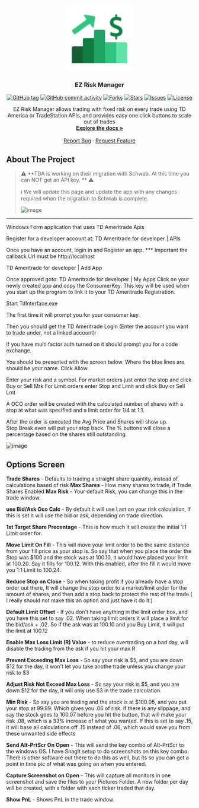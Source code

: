 <!-- PROJECT LOGO -->
<br />
<div align="center">

  <a href="https://github.com/jrhurley2/TDInterface-Public">
    <img src="TdInterface/Resources/logo-96.png" alt="Logo" width="180" height="180">
  </a>

<h3 align="center">EZ Risk Manager</h3>

<p align="center">
    <a href="https://github.com/jrhurley2/TDInterface-Public/tags">
        <img alt="GitHub tag" src="https://img.shields.io/github/v/tag/jrhurley2/TDInterface-Public?label=release&sort=semver&style=for-the-badge" /></a>
    <a href="https://github.com/jrhurley2/TDInterface-Public/graphs/commit-activity">
        <img alt="GitHub commit activity" src="https://img.shields.io/github/commit-activity/m/jrhurley2/TDInterface-Public?style=for-the-badge&color=red"/></a>
    <a href="https://github.com/jrhurley2/TDInterface-Public/network/members">
        <img alt="Forks" src="https://img.shields.io/github/forks/jrhurley2/TDInterface-Public.svg?style=for-the-badge" /></a>
    <a href="https://github.com/jrhurley2/TDInterface-Public/stargazers">
        <img alt="Stars" src="https://img.shields.io/github/stars/jrhurley2/TDInterface-Public.svg?style=for-the-badge&color=yellowgreen" /></a>
    <a href="https://github.com/jrhurley2/TDInterface-Public/issues">
        <img alt="Issues" src="https://img.shields.io/github/issues/jrhurley2/TDInterface-Public.svg?style=for-the-badge" /></a>
    <a href="https://github.com/jrhurley2/TDInterface-Public/blob/master/LICENSE.txt">
        <img alt="License" src="https://img.shields.io/github/license/jrhurley2/TDInterface-Public.svg?style=for-the-badge" /></a>
</p>

  <p align="center">
    EZ Risk Manager allows trading with fixed risk on every trade using TD America or TradeStation APIs, and provides easy one click buttons to scale out of trades
    <br />
    <a href="https://github.com/jrhurley2/TDInterface-Public#about-the-project"><strong>Explore the docs »</strong></a>
    <br />
    <br />
    <a href="https://github.com/jrhurley2/TDInterface-Public/issues">Report Bug</a>
    ·
    <a href="https://github.com/jrhurley2/TDInterface-Public/issues">Request Feature</a>
  </p>
</div>

<!-- ABOUT THE PROJECT -->
## About The Project
> ⚠️ **TDA is working on their migration with Schwab. At this time you can NOT get an API key. ** ⚠️
> 
>  ℹ️ We will update this page and update the app with any changes required when the migration to Schwab is complete.
>  
> ![image](https://user-images.githubusercontent.com/13562737/212210538-d6736416-90f3-489b-a3ea-5fd055e3c59c.png)


*****


Windows Form application that uses TD Ameritrade Apis

Register for a developer account at:
TD Ameritrade for developer | APIs

Once you have an account, login in and Register an app.  *** Important   the callback Url must be http://localhost


TD Ameritrade for developer | Add App


Once approved goto:  TD Ameritrade for developer | My Apps
Click on your newly created app and copy the ConsumerKey.  This key will be used when you start up the program to link it to your TD Ameritrade Registration.


Start TdInterface.exe

The first time it will prompt you for your consumer key.



Then you should get the  TD Ameritrade Login (Enter the account you want to trade under, not a linked account):





If you have multi factor auth turned on it should prompt you for a code exchange.

You should be presented with the screen below.  Where the blue lines are should be your name.  Click Allow.




Enter your risk and a symbol.
For market orders just enter the stop and click Buy or Sell Mrk
For Limit orders enter Stop and Limit  and click Buy or Sell Lmt

A OCO order will be created with the calculated number of shares with a stop at what was specified and a limit order for 1/4 at 1:1.

After the order is executed the Avg Price and Shares will show up.  
Stop Break even will put your stop back.
The % buttons will close a percentage based on the shares still outstanding.



![image](https://user-images.githubusercontent.com/13562737/175017401-c904ddd6-ceae-4d2f-b2d5-3fbdb0df32a9.png)



## Options Screen

**Trade Shares** - Defaults to trading a straight share quantity, instead of calculations based of risk
**Max Shares** - How many shares to trade, if Trade Shares Enabled
**Max Risk** - Your default Risk, you can change this in the trade window.

**use Bid/Ask Oco Calc** - By default it will use Last on your risk calculation, if this is set it will use the bid or ask, depending on trade direction.

**1st Target Share Precentage** - This is how much it will create the initial 1:1 Limit order for.

**Move Limit On Fill** - This will move your limit order to be the same distance from your fill price as your stop is.  So say that when you place the order the Stop was $100 and the stock was at 100.10, it would have placed your limit at 100.20.  Say it fills for 100.12.  With this enabled, after the fill it would move you 1:1 Limit to 100.24.

**Reduce Stop on Close** -  So when taking profit if you already have a stop order out there,   It will change the stop order to a market/limit order for the amount of shares, and then add a stop back to protect the rest of the trade ( I really should not make this an option and just have it do it.)

**Default Limit Offset** - If you don't have anything in the  limit order box, and you have this set to say .02.  When taking limit orders it will place a limit for the bid/ask + .02.   So if the ask was at 100.10 and you Buy Limit, it will put the limit at 100.12

**Enable Max Loss Limit (R) Value** - to reduce overtrading on a bad day, will disable the trading from the ask if you hit your max R

**Prevent Exceeding Max Loss** - So say your risk is $5, and you are down $12 for the day, it won't let you take anothe trade unless you change your risk to $3

**Adjust Risk Not Exceed Max Loss** - So say your risk is $5, and you are down $12 for the day, it will only use $3 in the trade calculation.

**Min Risk** - So say you are trading and the stock is at $100.05, and you put your stop at 99.99.  Which gives you .06 of risk.  if there is any slippage, and say the stock goes to 100.07 before you hit the button, that will make your risk .08, which is a 33% increase of what you wanted.  If this is set to say .15, it will base all calculations off .15 instead of .06, which would save you from these unwanted side effects

**Send Alt-PrtScr On Open** - This will send the key combo of Alt-PrtScr to the windows OS.   I have SnagIt setup to do screenshots on this key combo.  There is other software out there to do this as well,   but its so you can get a point in time pic of what was going on when you entered.

**Capture Screenshot on Open** - This will capture all monitors in one screenshot and save the files to your Pictures Folder. A new folder per day will be created, with a folder with each ticker traded that day.

**Show PnL** - Shows PnL in the trade window.

